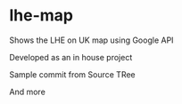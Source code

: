 # lhe-map
Shows the LHE on UK map using Google API

Developed as an in house project

Sample commit from Source TRee

And more 